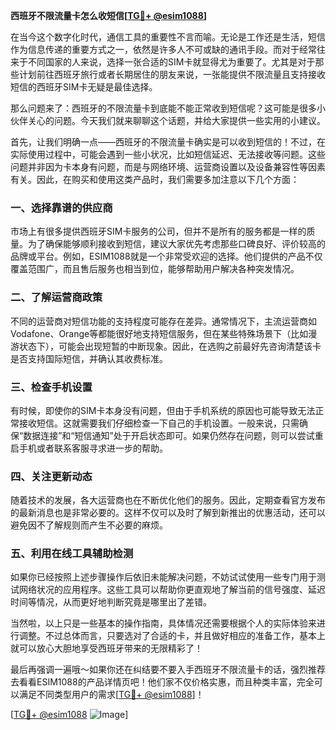 **西班牙不限流量卡怎么收短信[[TG💪+ @esim1088](https://t.me/s/esim1088)]**

在当今这个数字化时代，通信工具的重要性不言而喻。无论是工作还是生活，短信作为信息传递的重要方式之一，依然是许多人不可或缺的通讯手段。而对于经常往来于不同国家的人来说，选择一张合适的SIM卡就显得尤为重要了。尤其是对于那些计划前往西班牙旅行或者长期居住的朋友来说，一张能提供不限流量且支持接收短信的西班牙SIM卡无疑是最佳选择。

那么问题来了：西班牙的不限流量卡到底能不能正常收到短信呢？这可能是很多小伙伴关心的问题。今天我们就来聊聊这个话题，并给大家提供一些实用的小建议。

首先，让我们明确一点——西班牙的不限流量卡确实是可以收到短信的！不过，在实际使用过程中，可能会遇到一些小状况，比如短信延迟、无法接收等问题。这些问题并非因为卡本身有问题，而是与网络环境、运营商设置以及设备兼容性等因素有关。因此，在购买和使用这类产品时，我们需要多加注意以下几个方面：

### **一、选择靠谱的供应商**
市场上有很多提供西班牙SIM卡服务的公司，但并不是所有的服务都是一样的质量。为了确保能够顺利接收到短信，建议大家优先考虑那些口碑良好、评价较高的品牌或平台。例如，ESIM1088就是一个非常受欢迎的选择。他们提供的产品不仅覆盖范围广，而且售后服务也相当到位，能够帮助用户解决各种突发情况。

### **二、了解运营商政策**
不同的运营商对短信功能的支持程度可能存在差异。通常情况下，主流运营商如Vodafone、Orange等都能很好地支持短信服务，但在某些特殊场景下（比如漫游状态下），可能会出现短暂的中断现象。因此，在选购之前最好先咨询清楚该卡是否支持国际短信，并确认其收费标准。

### **三、检查手机设置**
有时候，即使你的SIM卡本身没有问题，但由于手机系统的原因也可能导致无法正常接收短信。这就需要我们仔细检查一下自己的手机设置。一般来说，只需确保“数据连接”和“短信通知”处于开启状态即可。如果仍然存在问题，则可以尝试重启手机或者联系客服寻求进一步的帮助。

### **四、关注更新动态**
随着技术的发展，各大运营商也在不断优化他们的服务。因此，定期查看官方发布的最新消息也是非常必要的。这样不仅可以及时了解到新推出的优惠活动，还可以避免因不了解规则而产生不必要的麻烦。

### **五、利用在线工具辅助检测**
如果你已经按照上述步骤操作后依旧未能解决问题，不妨试试使用一些专门用于测试网络状况的应用程序。这些工具可以帮助你更直观地了解当前的信号强度、延迟时间等情况，从而更好地判断究竟是哪里出了差错。

当然啦，以上只是一些基本的操作指南，具体情况还需要根据个人的实际体验来进行调整。不过总体而言，只要选对了合适的卡，并且做好相应的准备工作，基本上就可以放心大胆地享受西班牙带来的无限精彩了！

最后再强调一遍哦～如果你还在纠结要不要入手西班牙不限流量卡的话，强烈推荐去看看ESIM1088的产品详情页吧！他们家不仅价格实惠，而且种类丰富，完全可以满足不同类型用户的需求[[TG💪+ @esim1088](https://t.me/s/esim1088)]！

[[TG💪+ @esim1088](https://t.me/s/esim1088) ![Image](https://i.postimg.cc/4NQfJmqS/Snipaste-2025-05-13-00-14-12.png)]